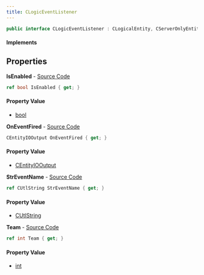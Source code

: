 ```yaml
---
title: CLogicEventListener
---
```


```csharp
public interface CLogicEventListener : CLogicalEntity, CServerOnlyEntity, CBaseEntity, CEntityInstance, ISchemaClass<CEntityInstance>, ISchemaClass<CBaseEntity>, ISchemaClass<CServerOnlyEntity>, ISchemaClass<CLogicalEntity>, ISchemaClass<CLogicEventListener>, ISchemaField, ISchemaClass, INativeHandle
```

#### Implements

## Properties

**IsEnabled** - [Source Code](https://github.com/swiftly-solution/swiftlys2/blob/master/managed/src/SwiftlyS2.Generated/Schemas/Interfaces/CLogicEventListener.cs#L18)

```csharp
ref bool IsEnabled { get; }
```

#### Property Value

- [bool](https://learn.microsoft.com/dotnet/api/system.boolean)

**OnEventFired** - [Source Code](https://github.com/swiftly-solution/swiftlys2/blob/master/managed/src/SwiftlyS2.Generated/Schemas/Interfaces/CLogicEventListener.cs#L22)

```csharp
CEntityIOOutput OnEventFired { get; }
```

#### Property Value

- [CEntityIOOutput](/docs/api/shared/schemadefinitions/centityiooutput)

**StrEventName** - [Source Code](https://github.com/swiftly-solution/swiftlys2/blob/master/managed/src/SwiftlyS2.Generated/Schemas/Interfaces/CLogicEventListener.cs#L16)

```csharp
ref CUtlString StrEventName { get; }
```

#### Property Value

- [CUtlString](/docs/api/shared/natives/cutlstring)

**Team** - [Source Code](https://github.com/swiftly-solution/swiftlys2/blob/master/managed/src/SwiftlyS2.Generated/Schemas/Interfaces/CLogicEventListener.cs#L20)

```csharp
ref int Team { get; }
```

#### Property Value

- [int](https://learn.microsoft.com/dotnet/api/system.int32)

